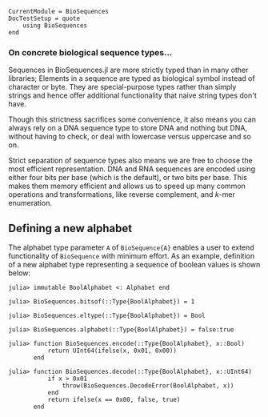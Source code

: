 ```@meta
CurrentModule = BioSequences
DocTestSetup = quote
    using BioSequences
end
```

### On concrete biological sequence types...

Sequences in BioSequences.jl are more strictly typed than in many other
libraries;
Elements in a sequence are typed as biological symbol instead of character or
byte. They are special-purpose types rather than simply strings and hence
offer additional functionality that naive string types don't have.

Though this strictness sacrifices some convenience, it also means you can
always rely on a DNA sequence type to store DNA and nothing but DNA, without
having to check, or deal with lowercase versus uppercase and so on.

Strict separation of sequence types also means we are free to choose the most
efficient representation. DNA and RNA sequences are encoded using either four
bits per base (which is the default), or two bits per base. This makes them
memory efficient and allows us to speed up many common operations and
transformations, like reverse complement, and *k*-mer
enumeration.

## Defining a new alphabet

The alphabet type parameter `A` of `BioSequence{A}` enables a user to extend
functionality of `BioSequence` with minimum effort. As an example, definition of
a new alphabet type representing a sequence of boolean values is shown below:

```
julia> immutable BoolAlphabet <: Alphabet end

julia> BioSequences.bitsof(::Type{BoolAlphabet}) = 1

julia> BioSequences.eltype(::Type{BoolAlphabet}) = Bool

julia> BioSequences.alphabet(::Type{BoolAlphabet}) = false:true

julia> function BioSequences.encode(::Type{BoolAlphabet}, x::Bool)
           return UInt64(ifelse(x, 0x01, 0x00))
       end

julia> function BioSequences.decode(::Type{BoolAlphabet}, x::UInt64)
           if x > 0x01
               throw(BioSequences.DecodeError(BoolAlphabet, x))
           end
           return ifelse(x == 0x00, false, true)
       end

```
